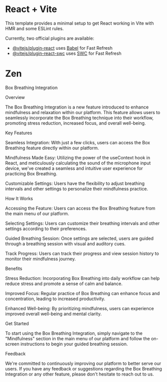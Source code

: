 # React + Vite

This template provides a minimal setup to get React working in Vite with HMR and some ESLint rules.

Currently, two official plugins are available:

- [@vitejs/plugin-react](https://github.com/vitejs/vite-plugin-react/blob/main/packages/plugin-react/README.md) uses [Babel](https://babeljs.io/) for Fast Refresh
- [@vitejs/plugin-react-swc](https://github.com/vitejs/vite-plugin-react-swc) uses [SWC](https://swc.rs/) for Fast Refresh
# Zen
Box Breathing Integration

Overview

The Box Breathing Integration is a new feature introduced to enhance mindfulness and relaxation within our platform. This feature allows users to seamlessly incorporate the Box Breathing technique into their workflow, promoting stress reduction, increased focus, and overall well-being.

Key Features

Seamless Integration: With just a few clicks, users can access the Box Breathing feature directly within our platform.

Mindfulness Made Easy: Utilizing the power of the useContext hook in React, and meticulously calculating the sound of the microphone input device, we've created a seamless and intuitive user experience for practicing Box Breathing.

Customizable Settings: Users have the flexibility to adjust breathing intervals and other settings to personalize their mindfulness practice.

How It Works

Accessing the Feature: Users can access the Box Breathing feature from the main menu of our platform.

Selecting Settings: Users can customize their breathing intervals and other settings according to their preferences.

Guided Breathing Session: Once settings are selected, users are guided through a breathing session with visual and auditory cues.

Track Progress: Users can track their progress and view session history to monitor their mindfulness journey.

Benefits

Stress Reduction: Incorporating Box Breathing into daily workflow can help reduce stress and promote a sense of calm and balance.

Improved Focus: Regular practice of Box Breathing can enhance focus and concentration, leading to increased productivity.

Enhanced Well-being: By prioritizing mindfulness, users can experience improved overall well-being and mental clarity.

Get Started

To start using the Box Breathing Integration, simply navigate to the "Mindfulness" section in the main menu of our platform and follow the on-screen instructions to begin your guided breathing session.

Feedback

We're committed to continuously improving our platform to better serve our users. If you have any feedback or suggestions regarding the Box Breathing Integration or any other feature, please don't hesitate to reach out to us.

